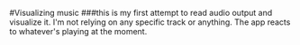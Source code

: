 #Visualizing music
###this is my first attempt to read audio output and visualize it. I'm not relying on any specific track or anything. The app reacts to whatever's playing at the moment.

